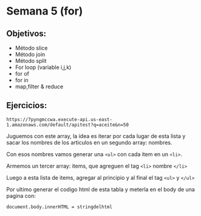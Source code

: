# Semana 5 (for)

## Objetivos:

- Método slice
- Método join
- Método split
- For loop (variable i,j,k)
- for of
- for in
- map,filter & reduce

## Ejercicios:

```
https://7pyngmccwa.execute-api.us-east-1.amazonaws.com/default/apitest?q=aceite&n=50
``` 

Juguemos con este array, la idea es iterar por cada lugar de esta lista y sacar los nombres de los articulos en un segundo array: nombres.


Con esos nombres vamos generar una `<ul>` con cada item en un `<li>`. 
 
Armemos un tercer array: items, que agreguen el tag `<li>` nombre `</li>`

Luego a esta lista de items, agregar al principio y al final el tag `<ul>` y `</ul>`
  
Por ultimo generar el codigo html de esta tabla y meterla en el body de una pagina con:
  
```
document.body.innerHTML = stringdelhtml
```
